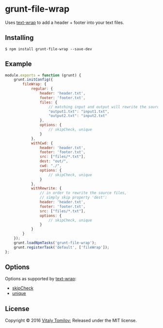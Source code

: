 grunt-file-wrap
===============

Uses [text-wrap] to add a header + footer into your text files.

## Installing

```
$ npm install grunt-file-wrap --save-dev
```

## Example

```js
module.exports = function (grunt) {
    grunt.initConfig({
        fileWrap: {
            regular: {
                header: 'header.txt',
                footer: 'footer.txt',
                files: {
                    // matching input and output will rewrite the source file;
                    "output1.txt": "input1.txt",
                    "output2.txt": "input2.txt"
                },
                options: {
                    // skipCheck, unique
                }
            },
            withCwd: {
                header: 'header.txt',
                footer: 'footer.txt',
                src: ["files/*.txt"],
                dest: "out/",
                cwd: "./",
                options: {
                    // skipCheck, unique
                }
            },
            withRewrite: {
                // in order to rewrite the source files,
                // simply skip property 'dest': 
                header: 'header.txt',
                footer: 'footer.txt',
                src: ["files/*.txt"],
                options: {
                    // skipCheck, unique
                }
            }
        }
    });
    grunt.loadNpmTasks('grunt-file-wrap');
    grunt.registerTask('default', ['fileWrap']);
};
```

## Options

Options as supported by [text-wrap]:

* [skipCheck]
* [unique]

## License

Copyright © 2016 [Vitaly Tomilov](https://github.com/vitaly-t);
Released under the MIT license.

[text-wrap]:https://github.com/vitaly-t/text-wrap
[skipCheck]:https://github.com/vitaly-t/text-wrap#optionsskipcheck--boolean
[unique]:https://github.com/vitaly-t/text-wrap#optionsunique--boolean

